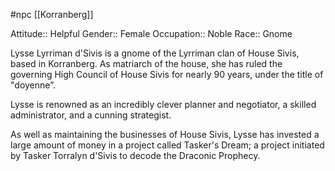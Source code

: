 #npc [[Korranberg]]

Attitude:: Helpful
Gender:: Female
Occupation:: Noble
Race:: Gnome

Lysse Lyrriman d'Sivis is a gnome of the Lyrriman clan of House Sivis, based in Korranberg. As matriarch of the house, she has ruled the governing High Council of House Sivis for nearly 90 years, under the title of "doyenne”.

Lysse is renowned as an incredibly clever planner and negotiator, a skilled administrator, and a cunning strategist.

As well as maintaining the businesses of House Sivis, Lysse has invested a large amount of money in a project called Tasker's Dream; a project initiated by Tasker Torralyn d'Sivis to decode the Draconic Prophecy.